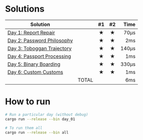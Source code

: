 # Solutions

| Solution                                        |       | #1  | #2  |  Time |
| ----------------------------------------------- | ----: | :-: | :-: | ----: |
| [Day 1: Report Repair](src/bin/day_01.rs)       |       |  ★  |  ★  |  70µs |
| [Day 2: Password Philosophy](src/bin/day_02.rs) |       |  ★  |  ★  |   2ms |
| [Day 3: Toboggan Trajectory](src/bin/day_03.rs) |       |  ★  |  ★  | 140µs |
| [Day 4: Passport Processing](src/bin/day_04.rs) |       |  ★  |  ★  |   1ms |
| [Day 5: Binary Boarding](src/bin/day_05.rs)     |       |  ★  |  ★  | 330µs |
| [Day 6: Custom Customs](src/bin/day_06.rs)      |       |  ★  |  ★  |   1ms |
|                                                 | TOTAL |     |     |   6ms |

# How to run

```sh
# Run a particular day (without debug)
cargo run --release --bin day_01

# To run them all
cargo run --release --bin all
```
